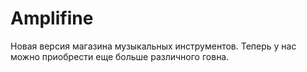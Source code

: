 # Amplifine
Новая версия магазина музыкальных инструментов. Теперь у нас можно приобрести еще больше различного говна.
